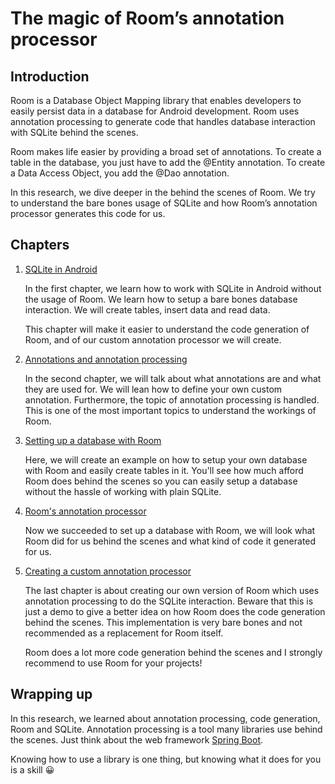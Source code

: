 # The magic of Room’s annotation processor

## Introduction

Room is a Database Object Mapping library that enables developers to easily persist data in a database for Android development. Room uses annotation processing to generate code that handles database interaction with SQLite behind the scenes.

Room makes life easier by providing a broad set of annotations. To create a table in the database, you just have to add the @Entity annotation. To create a Data Access Object, you add the @Dao annotation.

In this research, we dive deeper in the behind the scenes of Room. We try to understand the bare bones usage of SQLite and how Room’s annotation processor generates this code for us.

## Chapters

1. [SQLite in Android](./1.%20SQLite%20in%20Android.md)

    In the first chapter, we learn how to work with SQLite in Android without the usage of Room. We learn how to setup a bare bones database interaction. We will create tables, insert data and read data.

    This chapter will make it easier to understand the code generation of Room, and of our custom annotation processor we will create.

2. [Annotations and annotation processing](./2.%20Annotations%20and%20annotation%20processing.md)

    In the second chapter, we will talk about what annotations are and what they are used for. We will lean how to define your own custom annotation. Furthermore, the topic of annotation processing is handled. This is one of the most important topics to understand the workings of Room.

3. [Setting up a database with Room](./3.%20Setting%20up%20a%20database%20with%20Room.md)

    Here, we will create an example on how to setup your own database with Room and easily create tables in it. You'll see how much afford Room does behind the scenes so you can easily setup a database without the hassle of working with plain SQLite.

4. [Room's annotation processor](./4.%20Room's%20annotation%20processor.md)

    Now we succeeded to set up a database with Room, we will look what Room did for us behind the scenes and what kind of code it generated for us.

5. [Creating a custom annotation processor](./5.%20Creating%20a%20custom%20annotation%20processor.md)

    The last chapter is about creating our own version of Room which uses annotation processing to do the SQLite interaction. Beware that this is just a demo to give a better idea on how Room does the code generation behind the scenes. This implementation is very bare bones and not recommended as a replacement for Room itself.

    Room does a lot more code generation behind the scenes and I strongly recommend to use Room for your projects!

## Wrapping up

In this research, we learned about annotation processing, code generation, Room and SQLite. Annotation processing is a tool many libraries use behind the scenes. Just think about the web framework [Spring Boot](https://spring.io).

Knowing how to use a library is one thing, but knowing what it does for you is a skill 😀